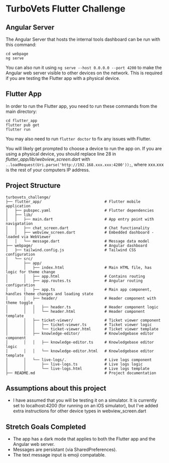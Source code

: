 # TurboVets Flutter Challenge

## Angular Server
The Angular Server that hosts the internal tools dashboard can be run with this command:

```
cd webpage
ng serve
```

You can also run it using ```ng serve --host 0.0.0.0 --port 4200``` to make the Angular web server visible to other devices on the network. This is required if you are testing the Flutter app with a physical device. 


## Flutter App
In order to run the Flutter app, you need to run these commands from the main directory:

```
cd flutter_app
flutter pub get
flutter run
```
You may also need to run ```flutter doctor``` to fix any issues with Flutter.

You will likely get prompted to choose a device to run the app on. If you are using a physical device, you should replace line 28 in *flutter_app/lib/webview_screen.dart* with ```..loadRequest(Uri.parse('http://192.168.xxx.xxx:4200'));```, where xxx.xxx is the rest of your computers IP address.

## Project Structure
```
turbovets_challenge/
├── flutter_app/                            # Flutter mobile application
│   ├── pubspec.yaml                        # Flutter dependencies
│   ├── lib/
│   │   ├── main.dart                       # App entry point with navigatation
│   │   ├── chat_screen.dart                # Chat functionality
│   │   ├── webview_screen.dart             # Embedded dashboard - loaded via WebViewer
│   │   └── message.dart                    # Message data model
├── webpage/                                # Angular dashboard
│   ├── tailwind.config.js                  # Tailwind CSS configuration
│   └── src/
│       ├── app/
│       │   ├── index.html                  # Main HTML file, has logic for theme change
│       │   ├── app.html                    # Contains routing
│       │   ├── app.routes.ts               # Angular routing configuration
│       │   ├── app.ts                      # Main app component, handles theme changes and loading state
│       │   ├── header/                     # Header component with theme toggle
│       │   │   ├── header.ts               # Header component logic
│       │   │   └── header.html             # Header component template
│       │   ├── ticket-viewer/              # Ticket viewer component
│       │   │   ├── ticket-viewer.ts        # Ticket viewer logic
│       │   │   └── ticket-viewer.html      # Ticket viewer template
│       │   ├── knowledge-editor/           # Knowledgebase editor component
│       │   │   ├── knowledge-editor.ts     # Knowledgebase editor logic
│       │   │   └── knowledge-editor.html   # Knowledgebase editor template
│       │   └── live-logs/.                 # Live logs component
│       │       ├── live-logs.ts            # Live logs logic
│       │       └── live-logs.html          # Live logs template
├── README.md                               # Project documentation
```


## Assumptions about this project
- I have assumed that you will be testing it on a simulator. It is currently set to localhost:4200 (for running on an iOS simulator), but I've added extra instructions for other device types in webview_screen.dart



## Stretch Goals Completed
- The app has a dark mode that applies to both the Flutter app and the Angular web server.
- Messages are persistant (via SharedPreferences).
- The text message input is emoji compatable.